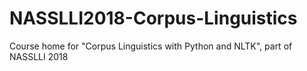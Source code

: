 # NASSLLI2018-Corpus-Linguistics
Course home for "Corpus Linguistics with Python and NLTK", part of NASSLLI 2018
